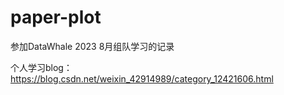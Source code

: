 # paper-plot

参加DataWhale 2023 8月组队学习的记录

个人学习blog：https://blog.csdn.net/weixin_42914989/category_12421606.html